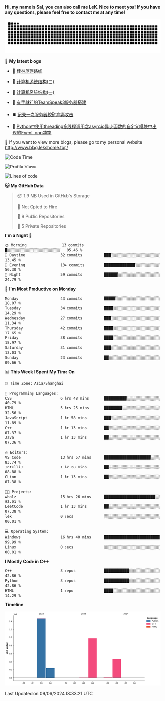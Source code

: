 **Hi, my name is Sal, you can also call me LeK. Nice to meet you! If you have any questions, please feel free to contact me at any time!**

![snake](https://raw.githubusercontent.com/LeKZzzz/LeKZzzz/output/github-contribution-grid-snake.svg)


👀 **My latest blogs**
<!-- BLOG-POST-LIST:START -->
- 🫣 [桂林旅游路线](http://www.blog.lekshome.top/2024/04/28/gui-lin-lu-you-lu-xian/) 

- 🧐 [计算机系统结构&lpar;二&rpar;](http://www.blog.lekshome.top/2024/04/21/ji-suan-ji-xi-tong-jie-gou-er/) 

- 🤖 [计算机系统结构&lpar;一&rpar;](http://www.blog.lekshome.top/2024/04/07/ji-suan-ji-xi-tong-jie-gou-yi/) 

- 📝 [有手就行的TeamSpeak3服务器搭建](http://www.blog.lekshome.top/2024/03/08/teamspeak3-fu-wu-qi-da-jian/) 

- ⛽️ [记录一次服务器挖矿病毒攻击](http://www.blog.lekshome.top/2024/03/08/ji-lu-yi-ci-fu-wu-qi-wa-kuang-bing-du-gong-ji/) 

- 🦣 [Python中使用threading多线程调用含asyncio异步函数的自定义模块中出现的EventLoop冲突](http://www.blog.lekshome.top/2024/03/07/python-zhong-shi-yong-threading-duo-xian-cheng-diao-yong-han-asyncio-yi-bu-han-shu-de-zi-ding-yi-mo-kuai-zhong-chu-xian-de-eventloop-chong-tu/) 
<!-- BLOG-POST-LIST:END -->

🥰 If you want to view more blogs, please go to my personal website http://www.blog.lekshome.top/


<!--START_SECTION:waka-->
![Code Time](http://img.shields.io/badge/Code%20Time-262%20hrs%2022%20mins-blue)

![Profile Views](http://img.shields.io/badge/Profile%20Views-2-blue)

![Lines of code](https://img.shields.io/badge/From%20Hello%20World%20I%27ve%20Written-3.2%20million%20lines%20of%20code-blue)

**🐱 My GitHub Data** 

> 📦 1.9 MB Used in GitHub's Storage 
 > 
> 🚫 Not Opted to Hire
 > 
> 📜 9 Public Repositories 
 > 
> 🔑 5 Private Repositories 
 > 
**I'm a Night 🦉** 

```text
🌞 Morning                13 commits          █░░░░░░░░░░░░░░░░░░░░░░░░   05.46 % 
🌆 Daytime                32 commits          ███░░░░░░░░░░░░░░░░░░░░░░   13.45 % 
🌃 Evening                134 commits         ██████████████░░░░░░░░░░░   56.30 % 
🌙 Night                  59 commits          ██████░░░░░░░░░░░░░░░░░░░   24.79 % 
```
📅 **I'm Most Productive on Monday** 

```text
Monday                   43 commits          █████░░░░░░░░░░░░░░░░░░░░   18.07 % 
Tuesday                  34 commits          ████░░░░░░░░░░░░░░░░░░░░░   14.29 % 
Wednesday                27 commits          ███░░░░░░░░░░░░░░░░░░░░░░   11.34 % 
Thursday                 42 commits          ████░░░░░░░░░░░░░░░░░░░░░   17.65 % 
Friday                   38 commits          ████░░░░░░░░░░░░░░░░░░░░░   15.97 % 
Saturday                 31 commits          ███░░░░░░░░░░░░░░░░░░░░░░   13.03 % 
Sunday                   23 commits          ██░░░░░░░░░░░░░░░░░░░░░░░   09.66 % 
```


📊 **This Week I Spent My Time On** 

```text
🕑︎ Time Zone: Asia/Shanghai

💬 Programming Languages: 
CSS                      6 hrs 48 mins       ██████████░░░░░░░░░░░░░░░   40.79 % 
HTML                     5 hrs 25 mins       ████████░░░░░░░░░░░░░░░░░   32.56 % 
JavaScript               1 hr 58 mins        ███░░░░░░░░░░░░░░░░░░░░░░   11.89 % 
C++                      1 hr 13 mins        ██░░░░░░░░░░░░░░░░░░░░░░░   07.37 % 
Java                     1 hr 13 mins        ██░░░░░░░░░░░░░░░░░░░░░░░   07.36 % 

🔥 Editors: 
VS Code                  13 hrs 57 mins      █████████████████████░░░░   83.74 % 
IntelliJ                 1 hr 28 mins        ██░░░░░░░░░░░░░░░░░░░░░░░   08.88 % 
CLion                    1 hr 13 mins        ██░░░░░░░░░░░░░░░░░░░░░░░   07.38 % 

🐱‍💻 Projects: 
wholz                    15 hrs 26 mins      ███████████████████████░░   92.61 % 
LeetCode                 1 hr 13 mins        ██░░░░░░░░░░░░░░░░░░░░░░░   07.38 % 
lek                      0 secs              ░░░░░░░░░░░░░░░░░░░░░░░░░   00.01 % 

💻 Operating System: 
Windows                  16 hrs 40 mins      █████████████████████████   99.99 % 
Linux                    0 secs              ░░░░░░░░░░░░░░░░░░░░░░░░░   00.01 % 
```

**I Mostly Code in C++** 

```text
C++                      3 repos             ███████████░░░░░░░░░░░░░░   42.86 % 
Python                   3 repos             ███████████░░░░░░░░░░░░░░   42.86 % 
HTML                     1 repo              ████░░░░░░░░░░░░░░░░░░░░░   14.29 % 
```



**Timeline**

![Lines of Code chart](https://raw.githubusercontent.com/LeKZzzz/LeKZzzz/master/assets/bar_graph.png)


 Last Updated on 09/06/2024 18:33:21 UTC
<!--END_SECTION:waka-->
